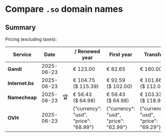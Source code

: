# Compare `.so` domain names

## Summary

Pricing (excluding taxes):

| Service | Date |  | / Renewed year | First year | Transfer | Restoration |
|--|--|--|--|--|--|--|
| **Gandi** | 2025-06-23 |  | € 123.00 | € 82.65 | € 160.00 | € 175.50 |
| **Internet.bs** | 2025-06-23 |  | € 104.75<br>($ 115.39) | € 92.59<br>($ 102.00) | € 101.66<br>($ 112.00) | € 122.95<br>($ 135.39) |
| **Namecheap** | 2025-06-23 | 🏆 | € 56.43<br>($ 64.98) | € 56.43<br>($ 64.98) | € 103.33<br>($ 118.98) |  |
| **OVH** | 2025-06-23 |  | {"currency": "usd", "price": "68.99"} | {"currency": "usd", "price": "62.99"} | {"currency": "usd", "price": "69.29"} |  |
